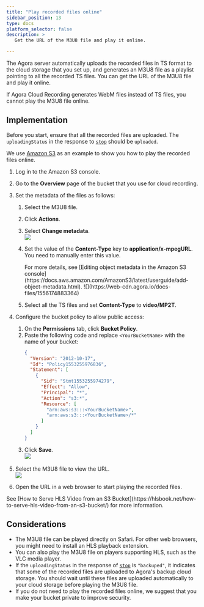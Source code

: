 ```yaml
---
title: "Play recorded files online"
sidebar_position: 13
type: docs
platform_selector: false
description: >
   Get the URL of the M3U8 file and play it online.

---
```


The Agora server automatically uploads the recorded files in TS format to the cloud storage that you set up, and generates an M3U8 file as a playlist pointing to all the recorded TS files. You can get the URL of the M3U8 file and play it online.

<Admonition type="info">
If Agora Cloud Recording generates WebM files instead of TS files, you cannot play the M3U8 file online.
</Admonition>

## Implementation

Before you start, ensure that all the recorded files are uploaded. The `uploadingStatus` in the response to [`stop`](../reference/restful-api#stop) should be `uploaded`.

We use [Amazon S3](https://aws.amazon.com/s3/) as an example to show you how to play the recorded files online.

1. Log in to the Amazon S3 console.  
2. Go to the **Overview** page of the bucket that you use for cloud recording.  
3. Set the metadata of the files as follows:  
   1. Select the M3U8 file.  
   2. Click **Actions**.  
   3. Select **Change metadata**.  
      ![](https://web-cdn.agora.io/docs-files/1556174648050)  
   4. Set the value of the **Content-Type** key to **application/x-mpegURL**. You need to manually enter this value.  

      <Admonition type="info">
      For more details, see [Editing object metadata in the Amazon S3 console](https://docs.aws.amazon.com/AmazonS3/latest/userguide/add-object-metadata.html).
      </Admonition>  
      ![](https://web-cdn.agora.io/docs-files/1556174883364)  
   5. Select all the TS files and set **Content-Type** to **video/MP2T**.
4. Configure the bucket policy to allow public access:
   1. On the **Permissions** tab, click **Bucket Policy**.
   2. Paste the following code and replace `<YourBucketName>` with the name of your bucket:
      ```json
      {
        "Version": "2012-10-17",
        "Id": "Policy1553255976836",
        "Statement": [
          {
            "Sid": "Stmt1553255974279",
            "Effect": "Allow",
            "Principal": "*",
            "Action": "s3:*",
            "Resource": [
              "arn:aws:s3:::<YourBucketName>",
              "arn:aws:s3:::<YourBucketName>/*"
            ]
          }
        ]
      }
      ```
   3. Click **Save**.  
      ![](https://web-cdn.agora.io/docs-files/1556173842532)

5. Select the M3U8 file to view the URL.  
   ![](https://web-cdn.agora.io/docs-files/1556174270602)

6. Open the URL in a web browser to start playing the recorded files.


<Admonition type="info">
See [How to Serve HLS Video from an S3 Bucket](https://hlsbook.net/how-to-serve-hls-video-from-an-s3-bucket/) for more information.
</Admonition>

## Considerations

- The M3U8 file can be played directly on Safari. For other web browsers, you might need to install an HLS playback extension.
- You can also play the M3U8 file on players supporting HLS, such as the VLC media player.
- If the `uploadingStatus` in the response of [`stop`](../reference/restful-api#stop) is `"backuped"`, it indicates that some of the recorded files are uploaded to Agora's backup cloud storage. You should wait until these files are uploaded automatically to your cloud storage before playing the M3U8 file.
- If you do not need to play the recorded files online, we suggest that you make your bucket private to improve security.